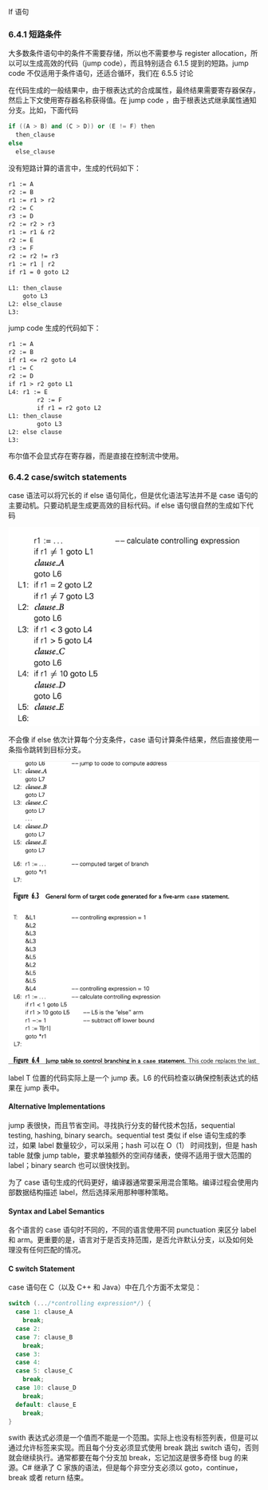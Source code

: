 If 语句

### 6.4.1 短路条件

大多数条件语句中的条件不需要存储，所以也不需要参与 register allocation，所以可以生成高效的代码（jump code），而且特别适合 6.1.5 提到的短路。jump code 不仅适用于条件语句，还适合循环，我们在 6.5.5 讨论

在代码生成的一般结果中，由于根表达式的合成属性，最终结果需要寄存器保存，然后上下文使用寄存器名称获得值。在 jump code ，由于根表达式继承属性通知分支。比如，下面代码

```cpp
if ((A > B) and (C > D)) or (E != F) then
  then_clause
else 
  else_clause
```

没有短路计算的语言中，生成的代码如下：

```assembly
r1 := A
r2 := B
r1 := r1 > r2
r2 := C
r3 := D
r2 := r2 > r3
r1 := r1 & r2
r2 := E
r3 := F
r2 := r2 != r3
r1 := r1 | r2
if r1 = 0 goto L2

L1: then_clause
	goto L3
L2: else_clause
L3:
```

jump code 生成的代码如下：

```assembly
r1 := A
r2 := B
if r1 <= r2 goto L4
r1 := C
r2 := D
if r1 > r2 goto L1
L4: r1 := E
		r2 := F
		if r1 = r2 goto L2
L1: then_clause
		goto L3
L2: else clause
L3:
```

布尔值不会显式存在寄存器，而是直接在控制流中使用。

### 6.4.2 case/switch statements

case 语法可以将冗长的 if else 语句简化，但是优化语法写法并不是 case 语句的主要动机。只要动机是生成更高效的目标代码。if else 语句很自然的生成如下代码

![image-20220905214035036](assets/6.4.selection/image-20220905214035036.png)

不会像 if else 依次计算每个分支条件，case 语句计算条件结果，然后直接使用一条指令跳转到目标分支。

![image-20220905214258365](assets/6.4.selection/image-20220905214258365.png)

label T 位置的代码实际上是一个 jump 表。L6 的代码检查以确保控制表达式的结果在 jump 表中。

#### Alternative Implementations

jump 表很快，而且节省空间。寻找执行分支的替代技术包括，sequential testing, hashing, binary search。sequential test 类似 if else 语句生成的季过，如果 label 数量较少，可以采用；hash 可以在 O（1） 时间找到，但是 hash table 就像 jump table，要求单独额外的空间存储表，使得不适用于很大范围的 label；binary search 也可以很快找到。

为了 case 语句生成的代码更好，编译器通常要采用混合策略。编译过程会使用内部数据结构描述 label，然后选择采用那种哪种策略。

#### Syntax and Label Semantics

各个语言的 case 语句时不同的，不同的语言使用不同 punctuation 来区分 label 和 arm。更重要的是，语言对于是否支持范围，是否允许默认分支，以及如何处理没有任何匹配的情况。

#### C switch Statement

case 语句在 C（以及 C++ 和 Java）中在几个方面不太常见：

```cpp
switch (.../*controlling expression*/) {
  case 1: clause_A
    break;
  case 2:
  case 7: clause_B
    break;
  case 3:
  case 4:
  case 5: clause_C
    break;
  case 10: clause_D
    break;
  default: clause_E
    break;
}
```

swith 表达式必须是一个值而不能是一个范围。实际上也没有标签列表，但是可以通过允许标签来实现。而且每个分支必须显式使用 break 跳出 switch 语句，否则就会继续执行。通常都要在每个分支加 break，忘记加这是很多奇怪 bug 的来源。C# 继承了 C 家族的语法，但是每个非空分支必须以 goto，continue，break 或者 return 结束。
